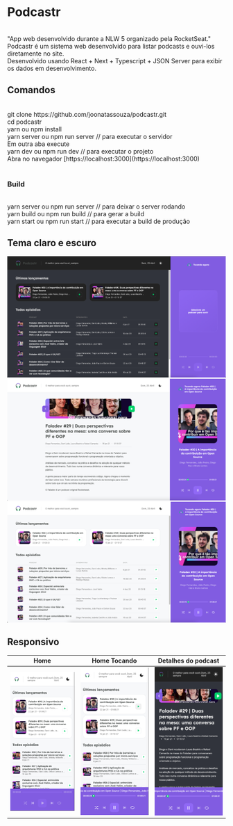# Podcastr

<br/>
"App web desenvolvido durante a NLW 5 organizado pela RocketSeat."
<br/>
Podcastr é um sistema web desenvolvido para listar podcasts e ouvi-los diretamente no site.
<br/>
Desenvolvido usando React + Next + Typescript + JSON Server para exibir os dados em desenvolvimento.
<br/>

## Comandos

<br/>
git clone https://github.com/joonatassouza/podcastr.git
<br/>
cd podcastr
<br/>
yarn ou npm install
<br/>
yarn server ou npm run server // para executar o servidor
<br/>
Em outra aba execute
<br/>
yarn dev ou npm run dev // para executar o projeto
<br/>
Abra no navegador [https://localhost:3000](https://localhost:3000)
<br/>
<br/>

### Build

<br/>
yarn server ou npm run server // para deixar o server rodando
<br/>
yarn build ou npm run build // para gerar a build
<br/>
yarn start ou npm run start // para executar a build de produção

## Tema claro e escuro

<img src="web-home-dark.png" width="600">
<img src="web-detail-light.png" width="600">
<img src="web-home-playing-light.png" width="600">

## Responsivo

| Home                                          | Home Tocando                                          | Detalhes do podcast                            |
| --------------------------------------------- | ----------------------------------------------------- | ---------------------------------------------- |
| <img src="mobile-home-light.png" width="250"> | <img src="mobile-home-playing-light.png" width="250"> | <img src="mobile-detail-dark.png" width="250"> |

